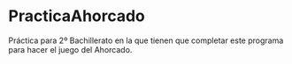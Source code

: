# PracticaAhorcado
Práctica para 2º Bachillerato en la que tienen que completar este programa para hacer el juego del Ahorcado.

